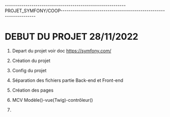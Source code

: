 -----------------------------------------------------------PROJET_SYMFONY/COOP------------------------------------------------------------------


# DEBUT DU PROJET 28/11/2022


1. Depart du projet voir doc https://symfony.com/

2. Création du projet 

3. Config du projet

4. Séparation des fichiers partie Back-end et Front-end

5. Création des pages 

6. MCV Modèle()-vue(Twig)-contrôleur()

7. 